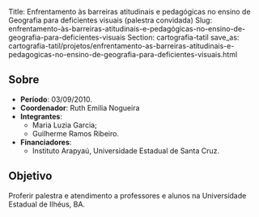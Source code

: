 Title: Enfrentamento às barreiras atitudinais e pedagógicas no ensino de Geografia para deficientes visuais (palestra convidada)
Slug: enfrentamento-às-barreiras-atitudinais-e-pedagógicas-no-ensino-de-geografia-para-deficientes-visuais
Section: cartografia-tatil
save_as: cartografia-tatil/projetos/enfrentamento-as-barreiras-atitudinais-e-pedagogicas-no-ensino-de-geografia-para-deficientes-visuais.html

## Sobre

- **Período**: 03/09/2010.
- **Coordenador**: Ruth Emilia Nogueira
- **Integrantes**:
    - Maria Luzia Garcia;
    - Guilherme Ramos Ribeiro.
- **Financiadores**:
    - Instituto Arapyaú, Universidade Estadual de Santa Cruz.

## Objetivo

Proferir palestra e atendimento a professores e alunos na Universidade Estadual
de Ilhéus, BA.
